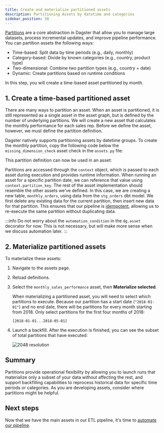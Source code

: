 ```yaml
---
title: Create and materialize partitioned assets
description: Partitioning Assets by datetime and categories
sidebar_position: 50
---
```


[Partitions](/guides/build/partitions-and-backfills/partitioning-assets) are a core abstraction in Dagster that allow you to manage large datasets, process incremental updates, and improve pipeline performance. You can partition assets the following ways:

- Time-based: Split data by time periods (e.g., daily, monthly)
- Category-based: Divide by known categories (e.g., country, product type)
- Two-dimensional: Combine two partition types (e.g., country + date)
- Dynamic: Create partitions based on runtime conditions

In this step, you will create a time-based asset partitioned by month.

## 1. Create a time-based partitioned asset

There are many ways to partition an asset. When an asset is partitioned, it is still represented as a single asset in the asset graph, but is defined by the number of underlying partitions. We will create a new asset that calculates the monthly performance for each sales rep. Before we define the asset, however, we must define the partition definition.

Dagster natively supports partitioning assets by datetime groups. To create the monthly partition, copy the following code below the `missing_dimension_check` asset check in the `assets.py` file:

<CodeExample
  path="docs_snippets/docs_snippets/guides/tutorials/etl_tutorial/src/etl_tutorial/defs/assets.py"
  language="python"
  startAfter="start_monthly_partition"
  endBefore="end_monthly_partition"
  title="src/etl_tutorial/defs/assets.py"
/>

This partition definition can now be used in an asset:

<CodeExample
  path="docs_snippets/docs_snippets/guides/tutorials/etl_tutorial/src/etl_tutorial/defs/assets.py"
  language="python"
  startAfter="start_monthly_sales_performance_asset"
  endBefore="end_monthly_sales_performance_asset"
  title="src/etl_tutorial/defs/assets.py"
/>

Partitions are accessed through the `context` object, which is passed to each asset during execution and provides runtime information. When running an asset for a specific partition date, we can reference that value using `context.partition_key`. The rest of the asset implementation should resemble the other assets we've defined. In this case, we are creating a new table, `monthly_orders`, using data from the `stg_orders` dbt model. We first delete any existing data for the current partition, then insert new data for that partition. This ensures that our pipeline is [idempotent](https://en.wikipedia.org/wiki/Idempotence), allowing us to re-execute the same partition without duplicating data.

:::info
Do not worry about the `automation_condition` in the `dg.asset` decorator for now. This is not necessary, but will make more sense when we discuss automation later.
:::

## 2. Materialize partitioned assets

To materialize these assets:

1. Navigate to the assets page.
2. Reload definitions.
3. Select the `monthly_sales_performance` asset, then **Materialize selected**.

   When materializing a partitioned asset, you will need to select which partitions to execute. Because our partition has a start date (`"2018-01-01"`) and no end date, there will be partitions for every month starting from 2018. Only select partitions for the first four months of 2018:

   ```
   [2018-01-01...2018-05-01]
   ```

4. Launch a backfill. After the execution is finished, you can see the subset of total partitions that have executed:

   ![2048 resolution](/images/tutorial/etl-tutorial/asset-partition-execution.png)

## Summary

Partitions provide operational flexibility by allowing you to launch runs that materialize only a subset of your data without affecting the rest, and support backfilling capabilities to reprocess historical data for specific time periods or categories. As you are developing assets, consider where partitions might be helpful.

## Next steps

Now that we have the main assets in our ETL pipeline, it's time to [automate our pipeline](/examples/etl-pipeline/automate-your-pipeline).
